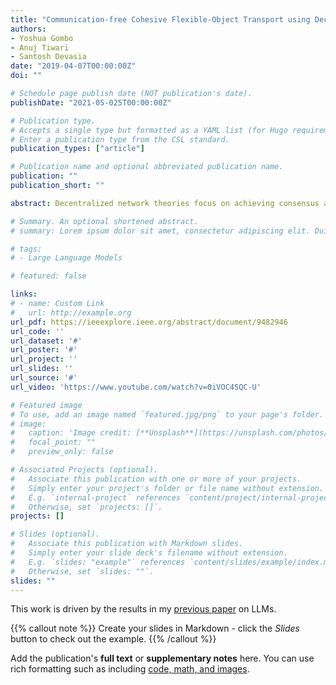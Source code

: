 ```yaml
---
title: "Communication-free Cohesive Flexible-Object Transport using Decentralized Robot Networks"
authors:
- Yoshua Gombo
- Anuj Tiwari
- Santosh Devasia
date: "2019-04-07T00:00:00Z"
doi: ""

# Schedule page publish date (NOT publication's date).
publishDate: "2021-05-025T00:00:00Z"

# Publication type.
# Accepts a single type but formatted as a YAML list (for Hugo requirements).
# Enter a publication type from the CSL standard.
publication_types: ["article"]

# Publication name and optional abbreviated publication name.
publication: ""
publication_short: ""

abstract: Decentralized network theories focus on achieving consensus and in speeding up the rate of convergence to consensus. However, network cohesion (i.e., maintaining consensus) during transitions between consensus values is also important when transporting flexible structures. Deviations in the robot positions due to loss of cohesion when moving flexible structures from one position to another, such as uncured-composite aircraft wings, can cause large deformations, which in turn, can result in potential damage. The major contribution of this work is to develop a decentralized approach to transport flexible objects in a cohesive manner using local force measurements, without the need for additional communication between the robots. Additionally, stability conditions are developed for discrete-time implementation of the proposed cohesive-transition approach, and experimental results are presented, which show that the proposed cohesive transportation approach can reduce the relative deformations by 85% when compared to the case without it.

# Summary. An optional shortened abstract.
# summary: Lorem ipsum dolor sit amet, consectetur adipiscing elit. Duis posuere tellus ac convallis placerat. Proin tincidunt magna sed ex sollicitudin condimentum.

# tags:
# - Large Language Models

# featured: false

links:
# - name: Custom Link
#   url: http://example.org
url_pdf: https://ieeexplore.ieee.org/abstract/document/9482946
url_code: ''
url_dataset: '#'
url_poster: '#'
url_project: ''
url_slides: ''
url_source: '#'
url_video: 'https://www.youtube.com/watch?v=0iVOC4SQC-U'

# Featured image
# To use, add an image named `featured.jpg/png` to your page's folder. 
# image:
#   caption: 'Image credit: [**Unsplash**](https://unsplash.com/photos/s9CC2SKySJM)'
#   focal_point: ""
#   preview_only: false

# Associated Projects (optional).
#   Associate this publication with one or more of your projects.
#   Simply enter your project's folder or file name without extension.
#   E.g. `internal-project` references `content/project/internal-project/index.md`.
#   Otherwise, set `projects: []`.
projects: []

# Slides (optional).
#   Associate this publication with Markdown slides.
#   Simply enter your slide deck's filename without extension.
#   E.g. `slides: "example"` references `content/slides/example/index.md`.
#   Otherwise, set `slides: ""`.
slides: ""
---
```


This work is driven by the results in my [previous paper](/publication/conference-paper/) on LLMs.

{{% callout note %}}
Create your slides in Markdown - click the *Slides* button to check out the example.
{{% /callout %}}

Add the publication's **full text** or **supplementary notes** here. You can use rich formatting such as including [code, math, and images](https://docs.hugoblox.com/content/writing-markdown-latex/).
